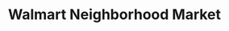 ---
title: "Walmart Neighborhood Market"
url: /warner-robins/walmart-neighborhood-market-russell-parkway/
shop: supermarket
---